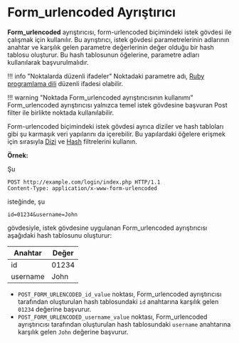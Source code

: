 [link-ruby]:                        http://ruby-doc.org/core-2.6.1/doc/regexp_rdoc.html
[link-formurlencoded-array]:        array.md#the-example-of-using-the-form_urlencoded-parser-and-the-array-filter
[link-formurlencoded-hash]:         hash.md#the-example-of-using-the-form_urlencoded-parser-with-the-hash-filter

# Form_urlencoded Ayrıştırıcı

**Form_urlencoded** ayrıştırıcısı, form-urlencoded biçimindeki istek gövdesi ile çalışmak için kullanılır. Bu ayrıştırıcı, istek gövdesi parametrelerinin adlarının anahtar ve karşılık gelen parametre değerlerinin değer olduğu bir hash tablosu oluşturur. Bu hash tablosunun öğelerine, parametre adları kullanılarak başvurulmalıdır.

!!! info "Noktalarda düzenli ifadeler"
    Noktadaki parametre adı, [Ruby programlama dili][link-ruby] düzenli ifadesi olabilir.

!!! warning "Noktada Form_urlencoded ayrıştırıcısının kullanımı"
    Form_urlencoded ayrıştırıcısı yalnızca temel istek gövdesine başvuran Post filter ile birlikte noktada kullanılabilir.

Form-urlencoded biçimindeki istek gövdesi ayrıca diziler ve hash tabloları gibi şu karmaşık veri yapılarını da içerebilir. Bu yapılardaki öğelere erişmek için sırasıyla [Dizi][link-formurlencoded-array] ve [Hash][link-formurlencoded-hash] filtrelerini kullanın.

**Örnek:** 

Şu

```
POST http://example.com/login/index.php HTTP/1.1
Content-Type: application/x-www-form-urlencoded
```

isteğinde, şu

```
id=01234&username=John
```

gövdesiyle, istek gövdesine uygulanan Form_urlencoded ayrıştırıcısı aşağıdaki hash tablosunu oluşturur:

| Anahtar  | Değer    |
|----------|----------|
| id       | 01234    |
| username | John     |

* `POST_FORM_URLENCODED_id_value` noktası, Form_urlencoded ayrıştırıcısı tarafından oluşturulan hash tablosundaki `id` anahtarına karşılık gelen `01234` değerine başvurur.
* `POST_FORM_URLENCODED_username_value` noktası, Form_urlencoded ayrıştırıcısı tarafından oluşturulan hash tablosundaki `username` anahtarına karşılık gelen `John` değerine başvurur.